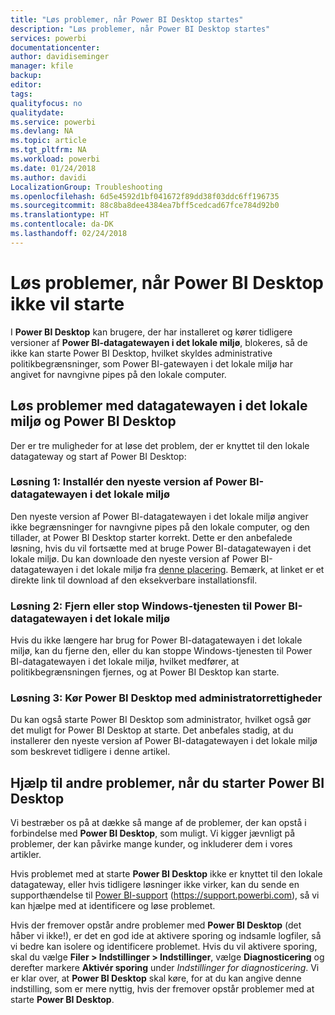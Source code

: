 ```yaml
---
title: "Løs problemer, når Power BI Desktop startes"
description: "Løs problemer, når Power BI Desktop startes"
services: powerbi
documentationcenter: 
author: davidiseminger
manager: kfile
backup: 
editor: 
tags: 
qualityfocus: no
qualitydate: 
ms.service: powerbi
ms.devlang: NA
ms.topic: article
ms.tgt_pltfrm: NA
ms.workload: powerbi
ms.date: 01/24/2018
ms.author: davidi
LocalizationGroup: Troubleshooting
ms.openlocfilehash: 6d5e4592d1bf041672f89dd38f03ddc6ff196735
ms.sourcegitcommit: 88c8ba8dee4384ea7bff5cedcad67fce784d92b0
ms.translationtype: HT
ms.contentlocale: da-DK
ms.lasthandoff: 02/24/2018
---
```

# <a name="resolve-issues-when-power-bi-desktop-will-not-launch"></a>Løs problemer, når Power BI Desktop ikke vil starte
I **Power BI Desktop** kan brugere, der har installeret og kører tidligere versioner af **Power BI-datagatewayen i det lokale miljø**, blokeres, så de ikke kan starte Power BI Desktop, hvilket skyldes administrative politikbegrænsninger, som Power BI-gatewayen i det lokale miljø har angivet for navngivne pipes på den lokale computer. 

## <a name="resolve-issues-with-the-on-premises-data-gateway-and-power-bi-desktop"></a>Løs problemer med datagatewayen i det lokale miljø og Power BI Desktop
Der er tre muligheder for at løse det problem, der er knyttet til den lokale datagateway og start af Power BI Desktop:

### <a name="resolution-1-install-the-latest-version-of-power-bi-on-premises-data-gateway"></a>Løsning 1: Installér den nyeste version af Power BI-datagatewayen i det lokale miljø
Den nyeste version af Power BI-datagatewayen i det lokale miljø angiver ikke begrænsninger for navngivne pipes på den lokale computer, og den tillader, at Power BI Desktop starter korrekt. Dette er den anbefalede løsning, hvis du vil fortsætte med at bruge Power BI-datagatewayen i det lokale miljø. Du kan downloade den nyeste version af Power BI-datagatewayen i det lokale miljø fra [denne placering](https://go.microsoft.com/fwlink/?LinkId=698863). Bemærk, at linket er et direkte link til download af den eksekverbare installationsfil.

### <a name="resolution-2-uninstall-or-stop-the-power-bi-on-premises-data-gateway-windows-service"></a>Løsning 2: Fjern eller stop Windows-tjenesten til Power BI-datagatewayen i det lokale miljø
Hvis du ikke længere har brug for Power BI-datagatewayen i det lokale miljø, kan du fjerne den, eller du kan stoppe Windows-tjenesten til Power BI-datagatewayen i det lokale miljø, hvilket medfører, at politikbegrænsningen fjernes, og at Power BI Desktop kan starte.

### <a name="resolution-3-run-power-bi-desktop-with-administrator-privilege"></a>Løsning 3: Kør Power BI Desktop med administratorrettigheder
Du kan også starte Power BI Desktop som administrator, hvilket også gør det muligt for Power BI Desktop at starte. Det anbefales stadig, at du installerer den nyeste version af Power BI-datagatewayen i det lokale miljø som beskrevet tidligere i denne artikel.

## <a name="help-with-other-issues-when-launching-power-bi-desktop"></a>Hjælp til andre problemer, når du starter Power BI Desktop
Vi bestræber os på at dække så mange af de problemer, der kan opstå i forbindelse med **Power BI Desktop**, som muligt. Vi kigger jævnligt på problemer, der kan påvirke mange kunder, og inkluderer dem i vores artikler.

Hvis problemet med at starte **Power BI Desktop** ikke er knyttet til den lokale datagateway, eller hvis tidligere løsninger ikke virker, kan du sende en supporthændelse til [Power BI-support](https://support.powerbi.com) (https://support.powerbi.com), så vi kan hjælpe med at identificere og løse problemet.

Hvis der fremover opstår andre problemer med **Power BI Desktop** (det håber vi ikke!), er det en god ide at aktivere sporing og indsamle logfiler, så vi bedre kan isolere og identificere problemet. Hvis du vil aktivere sporing, skal du vælge **Filer > Indstillinger > Indstillinger**, vælge **Diagnosticering** og derefter markere **Aktivér sporing** under *Indstillinger for diagnosticering*. Vi er klar over, at **Power BI Desktop** skal køre, for at du kan angive denne indstilling, som er mere nyttig, hvis der fremover opstår problemer med at starte **Power BI Desktop**.

